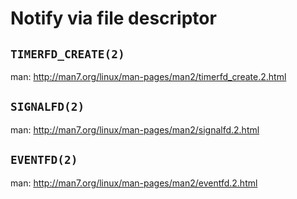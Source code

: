 # Notify via file descriptor

## `TIMERFD_CREATE(2)`

man: http://man7.org/linux/man-pages/man2/timerfd_create.2.html

## `SIGNALFD(2)`

man: http://man7.org/linux/man-pages/man2/signalfd.2.html

## `EVENTFD(2)` 

man: http://man7.org/linux/man-pages/man2/eventfd.2.html